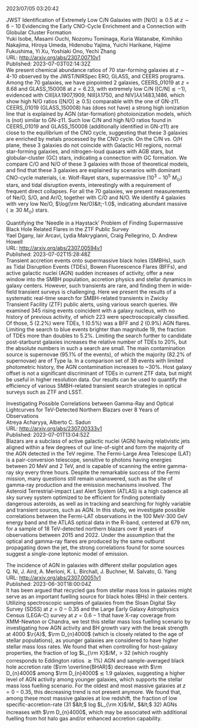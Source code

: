 2023/07/05 03:20:42  

JWST Identification of Extremely Low C/N Galaxies with [N/O]$\gtrsim
  0.5$ at $z\sim 6-10$ Evidencing the Early CNO-Cycle Enrichment and a
  Connection with Globular Cluster Formation  
Yuki Isobe, Masami Ouchi, Nozomu Tominaga, Kuria Watanabe, Kimihiko Nakajima, Hiroya Umeda, Hidenobu Yajima, Yuichi Harikane, Hajime Fukushima, Yi Xu, Yoshiaki Ono, Yechi Zhang  
URL: http://arxiv.org/abs/2307.00710v1  
Published: 2023-07-03T02:14:32Z  
  We present chemical abundance ratios of 70 star-forming galaxies at $z\sim4$-10 observed by the JWST/NIRSpec ERO, GLASS, and CEERS programs. Among the 70 galaxies, we have pinpointed 2 galaxies, CEERS_01019 at $z=8.68$ and GLASS_150008 at $z=6.23$, with extremely low C/N ([C/N]$\lesssim -1$), evidenced with CIII]$\lambda\lambda$1907,1909, NIII]$\lambda$1750, and NIV]$\lambda\lambda$1483,1486, which show high N/O ratios ([N/O]$\gtrsim 0.5$) comparable with the one of GN-z11. CEERS_01019 (GLASS_150008) has (does not have) a strong high ionization line that is explained by AGN (star-formation) photoionization models, which is (not) similar to GN-z11. Such low C/N and high N/O ratios found in CEERS_01019 and GLASS_150008 (additionally identified in GN-z11) are close to the equilibrium of the CNO cycle, suggesting that these 3 galaxies are enriched by metals processed by the CNO cycle. On the C/N vs. O/H plane, these 3 galaxies do not coincide with Galactic HII regions, normal star-forming galaxies, and nitrogen-loud quasars with AGB stars, but globular-cluster (GC) stars, indicating a connection with GC formation. We compare C/O and N/O of these 3 galaxies with those of theoretical models, and find that these 3 galaxies are explained by scenarios with dominant CNO-cycle materials, i.e. Wolf-Rayet stars, supermassive ($10^{3}-10^{5}\ M_{\odot}$) stars, and tidal disruption events, interestingly with a requirement of frequent direct collapses. For all the 70 galaxies, we present measurements of Ne/O, S/O, and Ar/O, together with C/O and N/O. We identify 4 galaxies with very low Ne/O, $\log(\rm Ne/O)&lt;-1.0$, indicating abundant massive ($\gtrsim30\ M_\odot$) stars.   

Quantifying the 'Needle in a Haystack' Problem of Finding Supermassive
  Black Hole Related Flares in the ZTF Public Survey  
Yael Dgany, Iair Arcavi, Lydia Makrygianni, Craig Pellegrino, D. Andrew Howell  
URL: http://arxiv.org/abs/2307.00594v1  
Published: 2023-07-02T15:28:48Z  
  Transient accretion events onto supermassive black holes (SMBHs), such as Tidal Disruption Events (TDEs), Bowen Fluorescence Flares (BFFs), and active galactic nuclei (AGN) sudden increases of activity, offer a new window into the SMBH population, accretion physics and stellar dynamics in galaxy centers. However, such transients are rare, and finding them in wide-field transient surveys is challenging. Here we present the results of a systematic real-time search for SMBH-related transients in Zwicky Transient Facility (ZTF) public alerts, using various search queries. We examined 345 rising events coincident with a galaxy nucleus, with no history of previous activity, of which 223 were spectroscopically classified. Of those, 5 (2.2%) were TDEs, 1 (0.5%) was a BFF and 2 (0.9%) AGN flares. Limiting the search to blue events brighter than magnitude 19, the fraction of TDEs more than doubles to 5.2%. Limiting the search further to candidate post-starburst galaxies increases the relative number of TDEs to 20%, but the absolute numbers in such a search are small. The main contamination source is supernovae (95.1% of the events), of which the majority (82.2% of supernovae) are of Type Ia. In a comparison set of 39 events with limited photometric history, the AGN contamination increases to ~30%. Host galaxy offset is not a significant discriminant of TDEs in current ZTF data, but might be useful in higher resolution data. Our results can be used to quantify the efficiency of various SMBH-related transient search strategies in optical surveys such as ZTF and LSST.   

Investigating Possible Correlations between Gamma-Ray and Optical
  Lightcurves for TeV-Detected Northern Blazars over 8 Years of Observations  
Atreya Acharyya, Alberto C. Sadun  
URL: http://arxiv.org/abs/2307.00333v1  
Published: 2023-07-01T13:04:52Z  
  Blazars are a subclass of active galactic nuclei (AGN) having relativistic jets aligned within a few degrees of our line-of-sight and form the majority of the AGN detected in the TeV regime. The Fermi-Large Area Telescope (LAT) is a pair-conversion telescope, sensitive to photons having energies between 20 MeV and 2 TeV, and is capable of scanning the entire gamma-ray sky every three hours. Despite the remarkable success of the Fermi mission, many questions still remain unanswered, such as the site of gamma-ray production and the emission mechanisms involved. The Asteroid Terrestrial-impact Last Alert System (ATLAS) is a high cadence all sky survey system optimized to be efficient for finding potentially dangerous asteroids, as well as in tracking and searching for highly variable and transient sources, such as AGN. In this study, we investigate possible correlations between the Fermi-LAT observations in the 100 MeV-300 GeV energy band and the ATLAS optical data in the R-band, centered at 679 nm, for a sample of 18 TeV-detected northern blazars over 8 years of observations between 2015 and 2022. Under the assumption that the optical and gamma-ray flares are produced by the same outburst propagating down the jet, the strong correlations found for some sources suggest a single-zone leptonic model of emission.   

The incidence of AGN in galaxies with different stellar population ages  
Q. Ni, J. Aird, A. Merloni, K. L. Birchall, J. Buchner, M. Salvato, G. Yang  
URL: http://arxiv.org/abs/2307.00051v1  
Published: 2023-06-30T18:00:04Z  
  It has been argued that recycled gas from stellar mass loss in galaxies might serve as an important fuelling source for black holes (BHs) in their centers. Utilizing spectroscopic samples of galaxies from the Sloan Digital Sky Survey (SDSS) at $z = 0-0.35$ and the Large Early Galaxy Astrophysics Census (LEGA-C) survey at $z = 0.6-1$ that have X-ray coverage from XMM-Newton or Chandra, we test this stellar mass loss fuelling scenario by investigating how AGN activity and BH growth vary with the break strength at 4000 $\r{A}$, $\rm D_{n}4000$ (which is closely related to the age of stellar populations), as younger galaxies are considered to have higher stellar mass loss rates. We found that when controlling for host-galaxy properties, the fraction of log $L_{\rm X}$/$M_\star$ &gt; 32 (which roughly corresponds to Eddington ratios $\gtrsim 1$%) AGN and sample-averaged black hole accretion rate ($\rm \overline{BHAR}$) decrease with $\rm D_{n}4000$ among $\rm D_{n}4000$ $\lesssim$ 1.9 galaxies, suggesting a higher level of AGN activity among younger galaxies, which supports the stellar mass loss fuelling scenario. For the oldest and most massive galaxies at $z = 0-0.35$, this decreasing trend is not present anymore. We found that, among these most massive galaxies at low redshift, the fraction of low specific-accretion-rate (31 $&lt;$ log $L_{\rm X}$/$M_\star$ $&lt;$ 32) AGNs increases with $\rm D_{n}4000$, which may be associated with additional fuelling from hot halo gas and/or enhanced accretion capability.   

